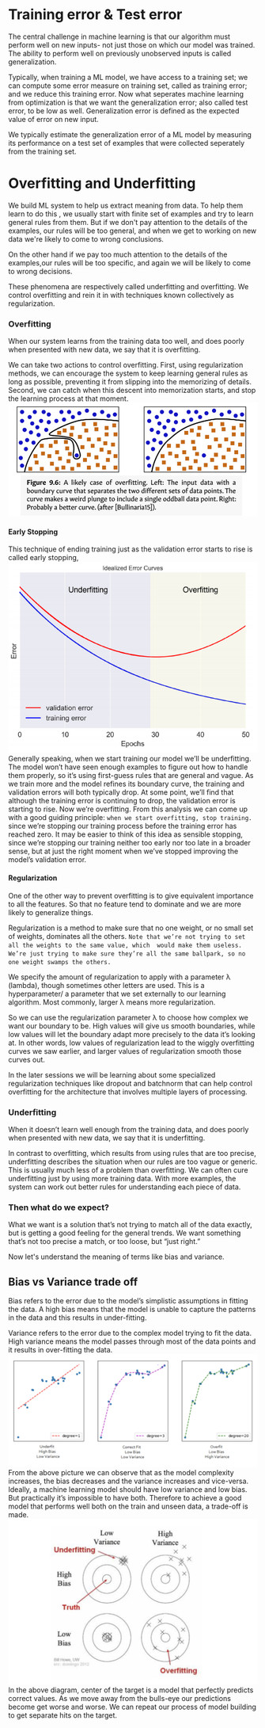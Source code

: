 # Training error & Test error
The central challenge in machine learning is that our algorithm must perform well on new inputs- not just those on which our model was trained. The ability to perform well on previously unobserved inputs is called generalization.

Typically, when training a ML model, we have access to a training set; we can compute some error measure on training set, called as training error; and we reduce this training error. Now what seperates machine learning from optimization is that we want the generalization error; also called test error, to be low as well.
Generalization error is defined as the expected value of error on new input.

We typically estimate the generalization error of a ML model by measuring its performance on a test set of examples that were collected seperately from the training set.

# Overfitting and Underfitting
We build ML system to help us extract meaning from data. To help them learn to do this , we usually start with finite set of examples and try to learn general rules from them. But if we don't pay attention to the details of the examples, our rules will be too general, and when we get to working on new data we're likely to come to wrong conclusions.

On the other hand if we pay too much attention to the details of the examples,our rules will be too specific, and again we will be likely to come to wrong decisions.

These phenomena are respectively called underfitting and overfitting. We control overfitting and rein it in with techniques known collectively as regularization.

### Overfitting
When our system learns from the training data too well, and does  poorly when presented with new data, we say that it is overfitting. 

We can take two actions to control overfitting. 
First, using regularization methods, we can encourage the system to keep learning general rules as long as possible, preventing it from slipping into the memorizing of details.  
Second, we can catch when this descent into memorization starts, and stop the learning process at that moment. 
![](images/img2.png)

#### Early Stopping
This technique of ending training just as the validation error starts to  rise is called early stopping,
![](images/img1.png)
Generally speaking, when we start training our model we’ll be underfitting. The model won’t have seen enough examples to figure out how  to handle them properly, so it’s using first-guess rules that are general and vague. As we train more and the model refines its boundary curve, the training and validation errors will both typically drop. At some point, we’ll find that although the training error is continuing  to drop, the validation error is starting to rise. Now we’re overfitting. From this analysis we can come up with a good guiding principle: `when we start overfitting, stop training.` since we’re stopping our training process before the training error has reached zero. It may be easier to think  of this idea as sensible stopping, since we’re stopping our training  neither too early nor too late in a broader sense, but at just the right  moment when we’ve stopped improving the model’s validation error. 

#### Regularization
One of the other way to prevent overfitting is to give equivalent importance to all the features. So that no feature tend to dominate and we are more likely to generalize things.

Regularization is a method to make sure that no one weight,  or no small set of weights, dominates all the others. `Note that we’re not trying to set all the weights to the same value, which  would make them useless. We’re just trying to make sure they’re all the same ballpark, so no one weight swamps the others.`

We specify the amount of regularization to apply with a parameter λ (lambda), though sometimes other letters are used. This is a hyperparameter/ a parameter that we set externally to our learning algorithm. Most commonly, larger λ means more regularization.

So we can use the regularization parameter λ to  choose how complex we want our boundary to be. High values will give  us smooth boundaries, while low values will let the boundary adapt  more precisely to the data it’s looking at. In other words, low values of  regularization lead to the wiggly overfitting curves we saw earlier, and  larger values of regularization smooth those curves out.

In the later sessions we will be learning about some specialized regularization techniques like dropout and batchnorm that can help control overfitting for the architecture that involves multiple layers of processing.

### Underfitting
When it doesn’t learn well enough from the training data, and does  poorly when presented with new data, we say that it is underfitting.

In contrast to overfitting, which results from using rules that are too  precise, underfitting describes the situation when our rules are too  vague or generic. This is usually much less of a problem than overfitting. We can often cure underfitting just by using more training data.  With more examples, the system can work out better rules for understanding each piece of data. 

### Then what do we expect?
What we want is a solution that’s not trying to match all of the data  exactly, but is getting a good feeling for the general trends. We want  something that’s not too precise a match, or too loose, but “just right.” 

Now let's understand the meaning of terms like bias and variance.

## Bias vs Variance trade off

Bias refers to the error due to the model’s simplistic assumptions in fitting the data. A high bias means that the model is unable to capture the patterns in the data and this results in under-fitting.

Variance refers to the error due to the complex model trying to fit the data. High variance means the model passes through most of the data points and it results in over-fitting the data.
![](images/img6.png)
From the above picture we can observe that as the model complexity increases, the bias decreases and the variance increases and vice-versa. Ideally, a machine learning model should have low variance and low bias. But practically it’s impossible to have both. Therefore to achieve a good model that performs well both on the train and unseen data, a trade-off is made.
![](images/img7.png)
In the above diagram, center of the target is a model that perfectly predicts correct values. As we move away from the bulls-eye our predictions become get worse and worse. We can repeat our process of model building to get separate hits on the target.


```python

```
